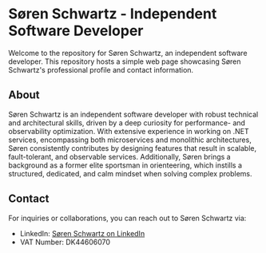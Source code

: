 # Søren Schwartz - Independent Software Developer

Welcome to the repository for Søren Schwartz, an independent software developer. This repository hosts a simple web page showcasing Søren Schwartz's professional profile and contact information.

## About

Søren Schwartz is an independent software developer with robust technical and architectural skills, driven by a deep curiosity for performance- and observability optimization. With extensive experience in working on .NET services, encompassing both microservices and monolithic architectures, Søren consistently contributes by designing features that result in scalable, fault-tolerant, and observable services. Additionally, Søren brings a background as a former elite sportsman in orienteering, which instills a structured, dedicated, and calm mindset when solving complex problems.

## Contact

For inquiries or collaborations, you can reach out to Søren Schwartz via:

- LinkedIn: [Søren Schwartz on LinkedIn](www.linkedin.com/in/søren-schwartz-818688178)
- VAT Number: DK44606070
